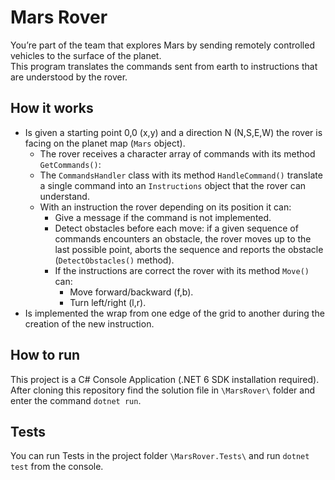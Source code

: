 # Mars Rover

You’re part of the team that explores Mars by sending remotely controlled vehicles to the surface of the planet.  
This program translates the commands sent from earth to instructions that are understood by the rover.

## How it works  

 - Is given a starting point 0,0 (x,y) and a direction N (N,S,E,W) the rover is facing on the planet map (```Mars``` object).  
   - The rover receives a character array of commands with its method ```GetCommands()```:
   - The ```CommandsHandler``` class with its method ```HandleCommand()``` translate a single command into an ```Instructions``` object that the rover can understand.
   - With an instruction the rover depending on its position it can:
      - Give a message if the command is not implemented.
      - Detect obstacles before each move: if a given sequence of commands encounters an obstacle, the rover moves up to the last possible point, aborts the sequence and reports the obstacle (```DetectObstacles()``` method).
      - If the instructions are correct the rover with its method ```Move()``` can:
        - Move forward/backward (f,b).  
        - Turn left/right (l,r).       
 - Is implemented the wrap from one edge of the grid to another during the creation of the new instruction.
 
## How to run

This project is a C# Console Application (.NET 6 SDK installation required).  
After cloning this repository find the solution file in ```\MarsRover\``` folder and enter the command ```dotnet run```.
  
## Tests
You can run Tests in the project folder ```\MarsRover.Tests\``` and run ```dotnet test``` from the console.


